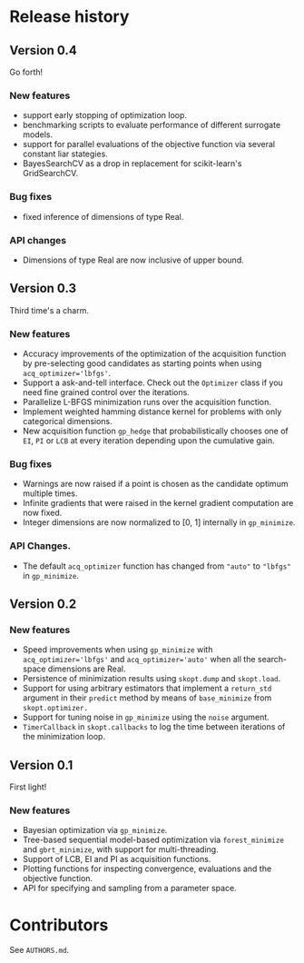 # Release history


## Version 0.4

Go forth!

### New features

* support early stopping of optimization loop.
* benchmarking scripts to evaluate performance of different surrogate models.
* support for parallel evaluations of the objective function via several
  constant liar stategies.
* BayesSearchCV as a drop in replacement for scikit-learn's GridSearchCV.

### Bug fixes

* fixed inference of dimensions of type Real.

### API changes

* Dimensions of type Real are now inclusive of upper bound.


## Version 0.3

Third time's a charm.

### New features

* Accuracy improvements of the optimization of the acquisition function
by pre-selecting good candidates as starting points when
using `acq_optimizer='lbfgs'`.
* Support a ask-and-tell interface. Check out the `Optimizer` class if you need
fine grained control over the iterations.
* Parallelize L-BFGS minimization runs over the acquisition function.
* Implement weighted hamming distance kernel for problems with only categorical dimensions.
* New acquisition function `gp_hedge` that probabilistically chooses one of `EI`, `PI`
or `LCB` at every iteration depending upon the cumulative gain.

### Bug fixes
* Warnings are now raised if a point is chosen as the candidate optimum multiple
times.
* Infinite gradients that were raised in the kernel gradient computation are
now fixed.
* Integer dimensions are now normalized to [0, 1] internally in `gp_minimize`.

### API Changes.
* The default `acq_optimizer` function has changed from `"auto"` to `"lbfgs"`
in `gp_minimize`.


## Version 0.2

### New features

* Speed improvements when using `gp_minimize` with `acq_optimizer='lbfgs'` and
`acq_optimizer='auto'` when all the search-space dimensions are Real.
* Persistence of minimization results using `skopt.dump` and `skopt.load`.
* Support for using arbitrary estimators that implement a
`return_std` argument in their `predict` method by means of `base_minimize` from `skopt.optimizer.`
* Support for tuning noise in `gp_minimize` using the `noise` argument.
* `TimerCallback` in `skopt.callbacks` to log the time between iterations of
the minimization loop.


## Version 0.1

First light!

### New features

* Bayesian optimization via `gp_minimize`.
* Tree-based sequential model-based optimization via `forest_minimize` and `gbrt_minimize`, with support for multi-threading.
* Support of LCB, EI and PI as acquisition functions.
* Plotting functions for inspecting convergence, evaluations and the objective function.
* API for specifying and sampling from a parameter space.


# Contributors

See `AUTHORS.md`.
